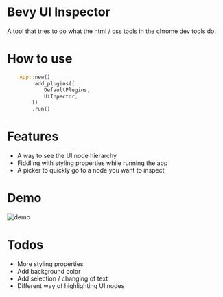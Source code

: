 # Bevy UI Inspector

A tool that tries to do what the html / css tools in the chrome dev tools do.

# How to use

```rust
    App::new()
        .add_plugins((
            DefaultPlugins,
            UiInpector,
        ))
        .run()

```

# Features
- A way to see the UI node hierarchy
- Fiddling with styling properties while running the app
- A picker to quickly go to a node you want to inspect

# Demo

![demo](docs/demo.gif)

# Todos
- More styling properties
- Add background color
- Add selection / changing of text
- Different way of highlighting UI nodes
